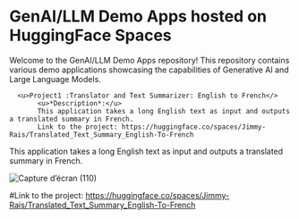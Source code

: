 # GenAI/LLM Demo Apps hosted on HuggingFace Spaces

Welcome to the GenAI/LLM Demo Apps repository! This repository contains various demo applications showcasing the capabilities of Generative AI and Large Language Models.

      <u>Project1 :Translator and Text Summarizer: English to French</>
           <u>*Description*:</u> 
           This application takes a long English text as input and outputs a translated summary in French.
           Link to the project: https://huggingface.co/spaces/Jimmy-Rais/Translated_Text_Summary_English-To-French

This application takes a long English text as input and outputs a translated summary in French.

![Capture d’écran (110)](https://github.com/Jimmy-Rais/HuggingFace_Spaces/assets/81222691/383be3f3-ae91-4371-9394-16380eafd645)

#Link to the project: https://huggingface.co/spaces/Jimmy-Rais/Translated_Text_Summary_English-To-French


